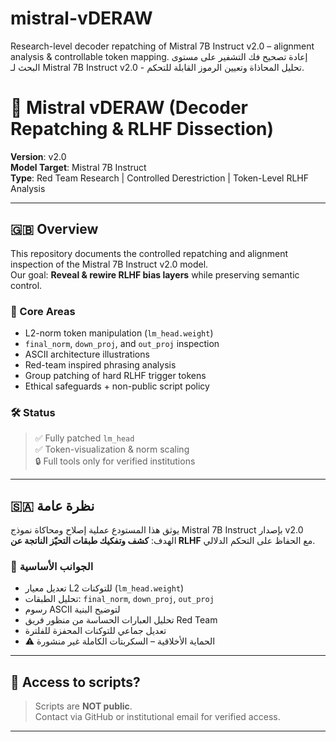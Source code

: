 # mistral-vDERAW
Research-level decoder repatching of Mistral 7B Instruct v2.0 – alignment analysis &amp; controllable token mapping. إعادة تصحيح فك التشفير على مستوى البحث لـ Mistral 7B Instruct v2.0 - تحليل المحاذاة وتعيين الرموز القابلة للتحكم.

# 🧠 Mistral vDERAW (Decoder Repatching & RLHF Dissection)

**Version**: v2.0  
**Model Target**: Mistral 7B Instruct  
**Type**: Red Team Research | Controlled Derestriction | Token-Level RLHF Analysis

---

## 🇬🇧 Overview

This repository documents the controlled repatching and alignment inspection of the Mistral 7B Instruct v2.0 model.  
Our goal: **Reveal & rewire RLHF bias layers** while preserving semantic control.

### 🧬 Core Areas
- L2-norm token manipulation (`lm_head.weight`)
- `final_norm`, `down_proj`, and `out_proj` inspection
- ASCII architecture illustrations
- Red-team inspired phrasing analysis
- Group patching of hard RLHF trigger tokens
- Ethical safeguards + non-public script policy

### 🛠 Status
> ✅ Fully patched `lm_head`  
> ✅ Token-visualization & norm scaling  
> 🔒 Full tools only for verified institutions

---

## 🇸🇦 نظرة عامة

يوثق هذا المستودع عملية إصلاح ومحاكاة نموذج Mistral 7B Instruct بإصدار v2.0  
الهدف: **كشف وتفكيك طبقات التحيّز الناتجة عن RLHF** مع الحفاظ على التحكم الدلالي.

### 🧬 الجوانب الأساسية
- تعديل معيار L2 للتوكنات (`lm_head.weight`)
- تحليل الطبقات: `final_norm`, `down_proj`, `out_proj`
- رسوم ASCII لتوضيح البنية
- تحليل العبارات الحساسة من منظور فريق Red Team
- تعديل جماعي للتوكنات المحفزة للفلترة
- ⚠️ الحماية الأخلاقية – السكربتات الكاملة غير منشورة

---

## 🔐 Access to scripts?

> Scripts are **NOT public**.  
> Contact via GitHub or institutional email for verified access.

---
